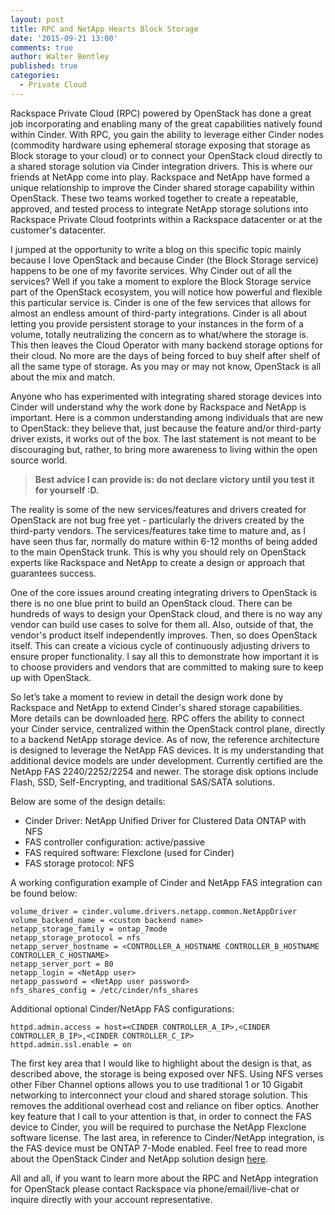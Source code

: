 ```yaml
---
layout: post
title: RPC and NetApp Hearts Block Storage
date: '2015-09-21 13:00'
comments: true
author: Walter Bentley
published: true
categories:
  - Private Cloud
---
```


Rackspace Private Cloud (RPC) powered by OpenStack has done a great job incorporating and enabling many of the great capabilities natively found within Cinder.  With RPC, you gain the ability to leverage either Cinder nodes (commodity hardware using ephemeral storage exposing that storage as Block storage to your cloud) or to connect your OpenStack cloud directly to a shared storage solution via Cinder integration drivers.  This is where our friends at NetApp come into play.  Rackspace and NetApp have formed a unique relationship to improve the Cinder shared storage capability within OpenStack.  These two teams worked together to create a repeatable, approved, and tested process to integrate NetApp storage solutions into Rackspace Private Cloud footprints within a Rackspace datacenter or at the customer's datacenter.

<!-- more -->

I jumped at the opportunity to write a blog on this specific topic mainly because I love OpenStack and because Cinder (the Block Storage service) happens to be one of my favorite services.  Why Cinder out of all the services?  Well if you take a moment to explore the Block Storage service part of the OpenStack ecosystem, you will notice how powerful and flexible this particular service is.  Cinder is one of the few services that allows for almost an endless amount of third-party integrations.  Cinder is all about letting you provide persistent storage to your instances in the form of a volume, totally neutralizing the concern as to what/where the storage is.  This then leaves the Cloud Operator with many backend storage options for their cloud.  No more are the days of being forced to buy shelf after shelf of all the same type of storage.  As you may or may not know, OpenStack is all about the mix and match.

Anyone who has experimented with integrating shared storage devices into Cinder will understand why the work done by Rackspace and NetApp is important.  Here is a common understanding among individuals that are new to OpenStack: they believe that, just because the feature and/or third-party driver exists, it works out of the box.  The last statement is not meant to be discouraging but, rather, to bring more awareness to living within the open source world.

>**Best advice I can provide is: do not declare victory until you test it for yourself :D.**

The reality is some of the new services/features and drivers created for OpenStack are not bug free yet - particularly the drivers created by the third-party vendors.  The services/features take time to mature and, as I have seen thus far, normally do mature within 6-12 months of being added to the main OpenStack trunk.  This is why you should rely on OpenStack experts like Rackspace and NetApp to create a design or approach that guarantees success.

One of the core issues around creating integrating drivers to OpenStack is there is no one blue print to build an OpenStack cloud.  There can be hundreds of ways to design your OpenStack cloud, and there is no way any vendor can build use cases to solve for them all.  Also, outside of that, the vendor's product itself independently improves.  Then, so does OpenStack itself.  This can create a vicious cycle of continuously adjusting drivers to ensure proper functionality.  I say all this to demonstrate how important it is to choose providers and vendors that are committed to making sure to keep up with OpenStack.

So let’s take a moment to review in detail the design work done by Rackspace and NetApp to extend Cinder's shared storage capabilities.  More details can be downloaded [here](http://solutionconnection.netapp.com/Core/DownloadDoc.aspx?documentID=125690&contentID=236630).  RPC offers the ability to connect your Cinder service, centralized within the OpenStack control plane, directly to a backend NetApp storage device.  As of now, the reference architecture is designed to  leverage the NetApp FAS devices.  It is my understanding that additional device models are under development.  Currently certified are the NetApp FAS 2240/2252/2254 and newer.  The storage disk options include Flash, SSD, Self-Encrypting, and traditional SAS/SATA solutions.

Below are some of the design details:

* Cinder Driver: NetApp Unified Driver for Clustered Data ONTAP with NFS
* FAS controller configuration: active/passive
* FAS required software:  Flexclone (used for Cinder)
* FAS storage protocol:  NFS

A working configuration example of Cinder and NetApp FAS integration can be found below:

	volume_driver = cinder.volume.drivers.netapp.common.NetAppDriver
	volume_backend_name = <custom backend name>
	netapp_storage_family = ontap_7mode
	netapp_storage_protocol = nfs
	netapp_server_hostname = <CONTROLLER_A_HOSTNAME CONTROLLER_B_HOSTNAME CONTROLLER_C_HOSTNAME>
	netapp_server_port = 80
	netapp_login = <NetApp user>
	netapp_password = <NetApp user password>
	nfs_shares_config = /etc/cinder/nfs_shares

Additional optional Cinder/NetApp FAS configurations:

	httpd.admin.access = host=<CINDER CONTROLLER_A_IP>,<CINDER CONTROLLER_B_IP>,<CINDER CONTROLLER_C_IP>
	httpd.admin.ssl.enable = on

The first key area that I would like to highlight about the design is that, as described above, the storage is being exposed over NFS.  Using NFS verses other Fiber Channel options allows you to use traditional 1 or 10 Gigabit networking to interconnect your cloud and shared storage solution.  This removes the additional overhead cost and reliance on fiber optics.  Another key feature that I call to your attention is that, in order to connect the FAS device to Cinder, you will be required to purchase the NetApp Flexclone software license.  The last area, in reference to Cinder/NetApp integration, is the FAS device must be ONTAP 7-Mode enabled.  Feel free to read more about the OpenStack Cinder and NetApp solution design [here](http://community.netapp.com/fukiw75442/attachments/fukiw75442/virtualization-and-cloud-articles-and-resources/459/1/TR-4323-DESIGN-0814_Highly_Available_OpenStack_Deployment_with_NetApp_Storage.pdf#page=41&zoom=auto,84,373).

All and all, if you want to learn more about the RPC and NetApp integration for OpenStack please contact Rackspace via phone/email/live-chat or inquire directly with your account representative.